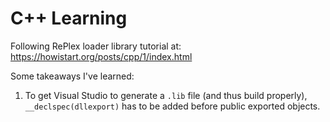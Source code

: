 # C++ Learning

Following RePlex loader library tutorial at: https://howistart.org/posts/cpp/1/index.html

Some takeaways I've learned:
1. To get Visual Studio to generate a `.lib` file (and thus build properly), `__declspec(dllexport)` has to be added before public exported objects.